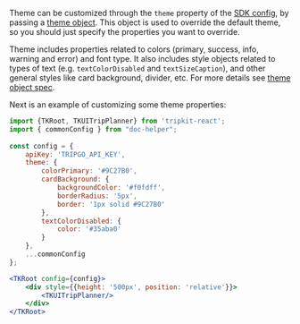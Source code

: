 Theme can be customized through the ```theme``` property of the [SDK config](TKUIConfig), by passing a
[theme object](TKUITheme). This object is used to override the default theme, so you should just 
specify the properties you want to override.

Theme includes properties related to colors (primary, success, info, warning and error) and font type. 
It also includes style objects related to types of text (e.g. `textColorDisabled` and `textSizeCaption`),
and other general styles like card background, divider, etc. For more details 
see [theme object spec](TKUITheme).

Next is an example of customizing some theme properties:

```jsx
import {TKRoot, TKUITripPlanner} from 'tripkit-react';
import { commonConfig } from "doc-helper";
        
const config = {
    apiKey: 'TRIPGO_API_KEY',
    theme: {
        colorPrimary: '#9C27B0',
        cardBackground: {
            backgroundColor: '#f0fdff',
            borderRadius: '5px',
            border: '1px solid #9C27B0'
        },
        textColorDisabled: {
            color: '#35aba0'
        }    
    },
    ...commonConfig
};

<TKRoot config={config}>
    <div style={{height: '500px', position: 'relative'}}>
        <TKUITripPlanner/>
    </div>
</TKRoot>
```